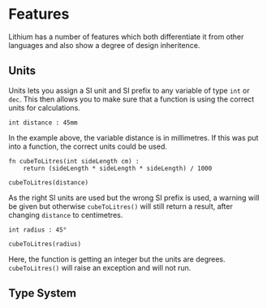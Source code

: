 Features
========

Lithium has a number of features which both differentiate it from other languages and also show a degree of design inheritence.

Units
-----

Units lets you assign a SI unit and SI prefix to any variable of type `int` or `dec`. This then allows you to make sure that a function is using the correct units for calculations. 

```lithium
int distance : 45mm
```

In the example above, the variable distance is in millimetres. If this was put into a function, the correct units could be used.

```lithium
fn cubeToLitres(int sideLength cm) : 
    return (sideLength * sideLength * sideLength) / 1000

cubeToLitres(distance)
```

As the right SI units are used but the wrong SI prefix is used, a warning will be given but otherwise `cubeToLitres()` will still return a result, after changing `distance` to centimetres.

```lithium
int radius : 45°

cubeToLitres(radius)
```

Here, the function is getting an integer but the units are degrees. `cubeToLitres()` will raise an exception and will not run.

Type System
-----------
